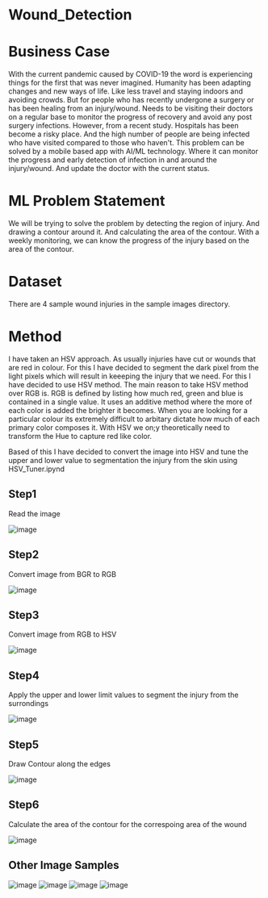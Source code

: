# Wound_Detection

# Business Case

With the current pandemic caused by COVID-19 the word is experiencing things  for the first that was never imagined. Humanity has been adapting changes and new ways of life. Like less travel and staying indoors and avoiding crowds. But for people who has recently undergone a surgery or has been healing from an injury/wound. Needs to be visiting their doctors on a regular base to monitor the progress of recovery and avoid any post surgery infections. However, from a recent study. Hospitals has been become a risky place. And the high number of people are being infected who have visited compared to those who haven't. This problem can be solved by a mobile based app with AI/ML technology. Where it can monitor the progress and early detection of infection in and around the injury/wound. And update the doctor with the current status. 

# ML Problem Statement

We will be trying to solve the problem by detecting the region of injury. And drawing a contour around it. And calculating the area of the contour. With a weekly monitoring, we can know the progress of the injury based on the area of the contour.

# Dataset

There are 4 sample wound injuries in the sample images directory.

# Method

I have taken an HSV approach. As usually injuries have cut or wounds that are red in colour. For this I have decided to segment the dark pixel from the light pixels which will result in keeeping the injury that we need. For this I have decided to use HSV method. The main reason to take HSV method over RGB is. RGB is defined by listing how much red, green and blue is contained in a single value. It uses an additive method where the more of each color is added the brighter it becomes. When you are looking for a particular colour its extremely difficult to arbitary dictate how much of each primary color composes it. With HSV we on;y theoretically need to transform the Hue to capture red like color.

Based of this I have decided to convert the image into HSV and tune the upper and lower value to segmentation the injury from the skin using HSV_Tuner.ipynd

## Step1 
Read the image

![image](https://user-images.githubusercontent.com/22589402/90984267-8570c400-e591-11ea-9731-f78059e814f1.png)

## Step2
Convert image from BGR to RGB

![image](https://user-images.githubusercontent.com/22589402/90984271-899ce180-e591-11ea-84cd-78fb41d713b4.png)

## Step3
Convert image from RGB to HSV

![image](https://user-images.githubusercontent.com/22589402/90984275-8d306880-e591-11ea-84d1-6bf14be21d36.png)

## Step4
Apply the upper and lower limit values to segment the injury from the surrondings

![image](https://user-images.githubusercontent.com/22589402/90984251-725df400-e591-11ea-9e14-6dba28621765.png)

## Step5
Draw Contour along the edges

![image](https://user-images.githubusercontent.com/22589402/90984255-77bb3e80-e591-11ea-80d6-78b5c59cd878.png)

## Step6
Calculate the area of the contour for the correspoing area of the wound

![image](https://user-images.githubusercontent.com/22589402/90984260-7b4ec580-e591-11ea-913d-df286aadb0a4.png)

## Other Image Samples
![image](https://user-images.githubusercontent.com/22589402/90984246-6a05b900-e591-11ea-9f62-851ac196605b.png)
![image](https://user-images.githubusercontent.com/22589402/90984249-6d994000-e591-11ea-9550-c328e3489a47.png)
![image](https://user-images.githubusercontent.com/22589402/90984251-725df400-e591-11ea-9e14-6dba28621765.png)
![image](https://user-images.githubusercontent.com/22589402/90984239-5b1f0680-e591-11ea-8ae3-a79ca131bd7d.png)


